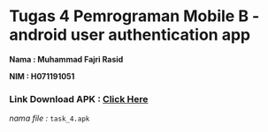 # Tugas 4 Pemrograman Mobile B - android user authentication app

**Nama : Muhammad Fajri Rasid**

**NIM  : H071191051**

### Link Download APK : <a href="https://docs.google.com/uc?export=download&id=19d79qQq9SJaX9eh5pToFtVo1g1_ettoj">Click Here</a>

*nama file :* `task_4.apk`
